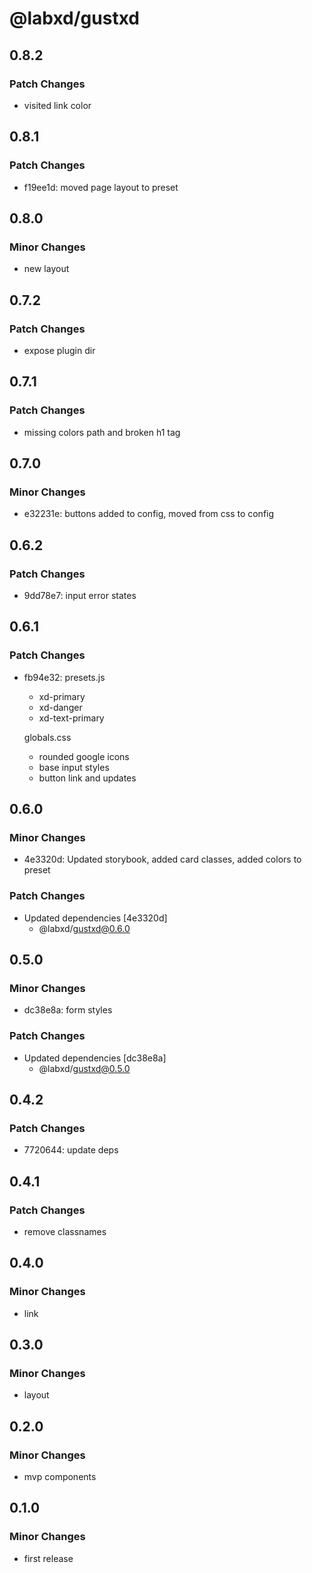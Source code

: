 # @labxd/gustxd

## 0.8.2

### Patch Changes

- visited link color

## 0.8.1

### Patch Changes

- f19ee1d: moved page layout to preset

## 0.8.0

### Minor Changes

- new layout

## 0.7.2

### Patch Changes

- expose plugin dir

## 0.7.1

### Patch Changes

- missing colors path and broken h1 tag

## 0.7.0

### Minor Changes

- e32231e: buttons added to config, moved from css to config

## 0.6.2

### Patch Changes

- 9dd78e7: input error states

## 0.6.1

### Patch Changes

- fb94e32: presets.js

  - xd-primary
  - xd-danger
  - xd-text-primary

  globals.css

  - rounded google icons
  - base input styles
  - button link and updates

## 0.6.0

### Minor Changes

- 4e3320d: Updated storybook, added card classes, added colors to preset

### Patch Changes

- Updated dependencies [4e3320d]
  - @labxd/gustxd@0.6.0

## 0.5.0

### Minor Changes

- dc38e8a: form styles

### Patch Changes

- Updated dependencies [dc38e8a]
  - @labxd/gustxd@0.5.0

## 0.4.2

### Patch Changes

- 7720644: update deps

## 0.4.1

### Patch Changes

- remove classnames

## 0.4.0

### Minor Changes

- link

## 0.3.0

### Minor Changes

- layout

## 0.2.0

### Minor Changes

- mvp components

## 0.1.0

### Minor Changes

- first release
